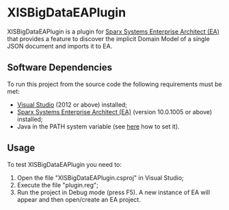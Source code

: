 # XISBigDataEAPlugin
XISBigDataEAPlugin is a plugin for [Sparx Systems Enterprise Architect (EA)](http://www.sparxsystems.com.au/products/ea) that provides a feature to discover the implicit Domain Model of a single JSON document and imports it to EA.

## Software Dependencies
To run this project from the source code the following requirements must be met:

  - [Visual Studio](https://www.visualstudio.com/) (2012 or above) installed; 
  - [Sparx Systems Enterprise Architect (EA)](http://www.sparxsystems.com.au/products/ea) (version 10.0.1005 or above) installed;
  - Java in the PATH system variable (see [here](https://www.java.com/en/download/help/path.xml) how to set it).
 
## Usage
To test XISBigDataEAPlugin you need to:
  1. Open the file "XISBigDataEAPlugin.csproj" in Visual Studio;
  2. Execute the file "plugin.reg";
  3. Run the project in Debug mode (press F5). A new instance of EA will appear and then open/create an EA project.